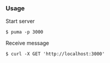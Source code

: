 ### Usage

Start server
```
$ puma -p 3000
```

Receive message
```
$ curl -X GET 'http://localhost:3000'
```